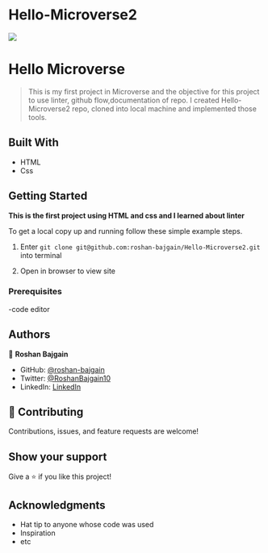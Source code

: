 # Hello-Microverse2
![](https://img.shields.io/badge/Microverse-blueviolet)

# Hello Microverse

> This is my first project in Microverse and the objective for this project to use linter, github flow,documentation of repo. I created Hello-Microverse2 repo, cloned into local machine and implemented those tools.

## Built With

- HTML
- Css


## Getting Started

**This is the first project using HTML and css and I learned about linter**


To get a local copy up and running follow these simple example steps.
1) Enter `git clone git@github.com:roshan-bajgain/Hello-Microverse2.git` into terminal

2) Open in browser to view site


### Prerequisites
-code editor


## Authors

👤 **Roshan Bajgain**

- GitHub: [@roshan-bajgain](https://github.com/roshan-bajgain)
- Twitter: [@RoshanBajgain10](https://twitter.com/RoshanBajgain10)
- LinkedIn: [LinkedIn](https://www.linkedin.com/in/roshan-bazgain/)


## 🤝 Contributing

Contributions, issues, and feature requests are welcome!

## Show your support

Give a ⭐️ if you like this project!

## Acknowledgments

- Hat tip to anyone whose code was used
- Inspiration
- etc
